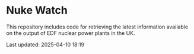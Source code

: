 # Nuke Watch

This repository includes code for retrieving the latest information available on the output of EDF nuclear power plants in the UK.

Last updated: 2025-04-10 18:19